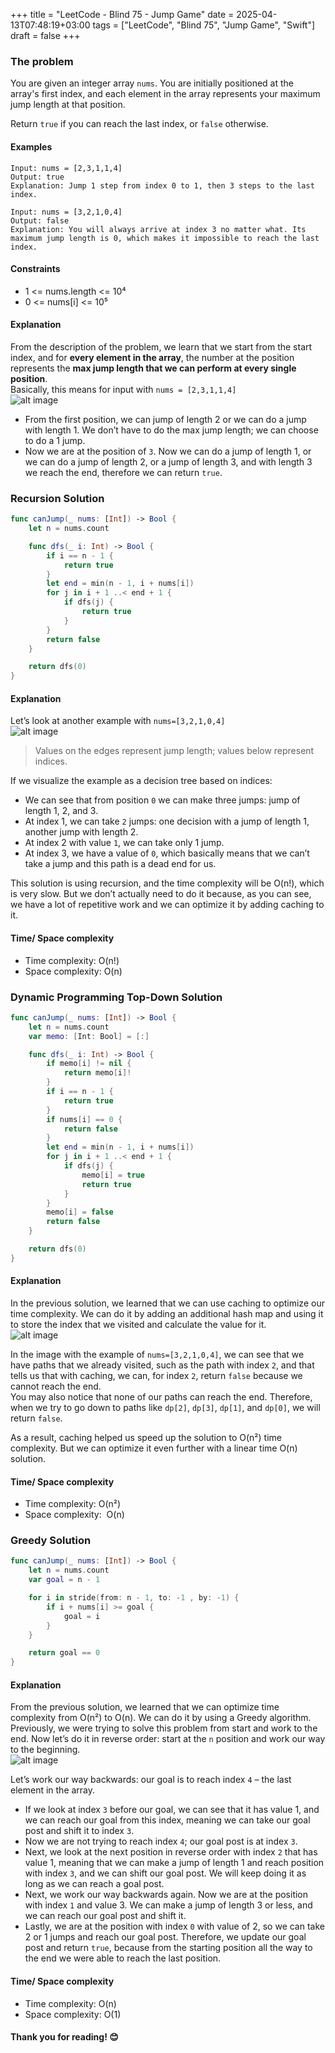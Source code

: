 +++
title = "LeetCode - Blind 75 - Jump Game"
date = 2025-04-13T07:48:19+03:00
tags = ["LeetCode", "Blind 75", "Jump Game", "Swift"]
draft = false
+++

### The problem 
You are given an integer array `nums`. You are initially positioned at the array's first index, and each element in the array represents your maximum jump length at that position.

Return `true` if you can reach the last index, or `false` otherwise.

#### Examples

``` 
Input: nums = [2,3,1,1,4]
Output: true
Explanation: Jump 1 step from index 0 to 1, then 3 steps to the last index.
```

```
Input: nums = [3,2,1,0,4]
Output: false
Explanation: You will always arrive at index 3 no matter what. Its maximum jump length is 0, which makes it impossible to reach the last index.
```

#### Constraints
* 1 <= nums.length <= 10⁴
* 0 <= nums[i] <= 10⁵

#### Explanation
From the description of the problem, we learn that we start from the start index, and for **every element in the array**, the number at the position represents the **max jump length that we can perform at every single position**.  
Basically, this means for input with `nums = [2,3,1,1,4]`  
![alt image](images/55.png#center)

- From the first position, we can jump of length 2 or we can do a jump with length 1. We don’t have to do the max jump length; we can choose to do a 1 jump.  
- Now we are at the position of `3`. Now we can do a jump of length 1, or we can do a jump of length 2, or a jump of length 3, and with length 3 we reach the end, therefore we can return `true`.

### Recursion Solution 
``` swift 
func canJump(_ nums: [Int]) -> Bool {
    let n = nums.count

    func dfs(_ i: Int) -> Bool {
        if i == n - 1 {
            return true
        }
        let end = min(n - 1, i + nums[i])
        for j in i + 1 ..< end + 1 {
            if dfs(j) {
                return true
            }
        }
        return false
    }

    return dfs(0)
}
```

#### Explanation
Let’s look at another example with `nums=[3,2,1,0,4]`  
![alt image](images/55-1.png#center)

> Values on the edges represent jump length; values below represent indices.

If we visualize the example as a decision tree based on indices:  
- We can see that from position `0` we can make three jumps: jump of length 1, 2, and 3.  
- At index 1, we can take `2` jumps: one decision with a jump of length 1, another jump with length 2.  
- At index 2 with value `1`, we can take only 1 jump.  
- At index 3, we have a value of `0`, which basically means that we can’t take a jump and this path is a dead end for us.

This solution is using recursion, and the time complexity will be O(n!), which is very slow. But we don’t actually need to do it because, as you can see, we have a lot of repetitive work and we can optimize it by adding caching to it.

#### Time/ Space complexity
* Time complexity: O(n!)
* Space complexity: O(n)

### Dynamic Programming Top-Down Solution 
``` swift 
func canJump(_ nums: [Int]) -> Bool {
    let n = nums.count
    var memo: [Int: Bool] = [:]

    func dfs(_ i: Int) -> Bool {
        if memo[i] != nil {
            return memo[i]!
        }
        if i == n - 1 {
            return true
        }
        if nums[i] == 0 {
            return false
        }
        let end = min(n - 1, i + nums[i])
        for j in i + 1 ..< end + 1 {
            if dfs(j) {
                memo[i] = true
                return true
            }
        }
        memo[i] = false
        return false
    }

    return dfs(0)
}
``` 

#### Explanation
In the previous solution, we learned that we can use caching to optimize our time complexity. We can do it by adding an additional hash map and using it to store the index that we visited and calculate the value for it.  
![alt image](images/55-2.png#center)

In the image with the example of `nums=[3,2,1,0,4]`, we can see that we have paths that we already visited, such as the path with index `2`, and that tells us that with caching, we can, for index `2`, return `false` because we cannot reach the end.  
You may also notice that none of our paths can reach the end. Therefore, when we try to go down to paths like `dp[2]`, `dp[3]`, `dp[1]`, and `dp[0]`, we will return `false`.

As a result, caching helped us speed up the solution to O(n²) time complexity. But we can optimize it even further with a linear time O(n) solution.

#### Time/ Space complexity
* Time complexity: O(n²)
* Space complexity:  O(n)

### Greedy Solution 
``` swift 
func canJump(_ nums: [Int]) -> Bool {
    let n = nums.count
    var goal = n - 1

    for i in stride(from: n - 1, to: -1 , by: -1) {
        if i + nums[i] >= goal {
            goal = i
        }
    }

    return goal == 0
}
```

#### Explanation
From the previous solution, we learned that we can optimize time complexity from O(n²) to O(n). We can do it by using a Greedy algorithm.  
Previously, we were trying to solve this problem from start and work to the end. Now let’s do it in reverse order: start at the `n` position and work our way to the beginning.  
![alt image](images/55-3.png#center)

Let’s work our way backwards: our goal is to reach index `4` – the last element in the array.  
- If we look at index `3` before our goal, we can see that it has value 1, and we can reach our goal from this index, meaning we can take our goal post and shift it to index `3`.  
- Now we are not trying to reach index `4`; our goal post is at index `3`.  
- Next, we look at the next position in reverse order with index `2` that has value 1, meaning that we can make a jump of length 1 and reach position with index `3`, and we can shift our goal post. We will keep doing it as long as we can reach a goal post.  
- Next, we work our way backwards again. Now we are at the position with index `1` and value 3. We can make a jump of length 3 or less, and we can reach our goal post and shift it.  
- Lastly, we are at the position with index `0` with value of 2, so we can take 2 or 1 jumps and reach our goal post. Therefore, we update our goal post and return `true`, because from the starting position all the way to the end we were able to reach the last position.

#### Time/ Space complexity
* Time complexity: O(n)
* Space complexity: O(1)

#### Thank you for reading! 😊
